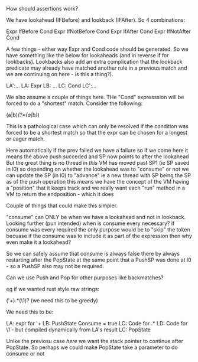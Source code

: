 How should assertions work?

We have lookahead (IFBefore) and lookback (IFAfter).
So 4 combinations:

Expr IfBefore Cond
Expr IfNotBefore Cond
Expr IfAfter Cond
Expr IfNotAfter Cond

A few things - either way Expr and Cond code should be
generated.  So we have something like the below for lookaheads
(and in reverse if for lookbacks).  Lookbacks also add an extra
complication that the lookback predicate may already have matched
another rule in a previous match and we are continuing on
here - is this a thing?).

LA':...
LA: Expr
LB: ...
LC: Cond
LC':...

We also assume a couple of things here.  THe "Cond" expresssion
will be forced to do a "shortest" match.  Consider the following:

(a|b)*(?=(a|b)*)

This is a pathological case which can only be resolved if the
condition was forced to be a shortest match so that the expr
can be chosen for a longest or eager match.

Here automatically if the prev failed we have a failure
so if we come here it means the above push succeded
and SP now points to after the lookahead
But the great thing is no thread in *this* VM
has moved past SP1 (ie SP saved in l0)
so depending on whether the lookahead was to "consume"
or not we can update the SP (in l0) to "advance"
ie a new thread with SP being the SP as of the push operation
this means we have the concept of the VM having a "position"
that it keeps track and we really want each "run" method
in a VM to return the endposition - which it does

Couple of things that could make this simpler.

"consume" can ONLY be when we have a lookahead and not in
lookback.
Looking further (pun intended) when is consume every necessary?
if consume was every required the only purpose would be
to "skip" the token becuase if the consume was to include
it as part of the expression then why even make it a lookahead?

So we can safely assume that consume is always false there by
always restarting after the PopState at the same point
that a PushSP was done at l0 - so a PushSP also may not be
required.

Can we use Push and Pop for other purposes like
backmatches?

eg if we wanted rust style raw strings:

('+).*(\1)?  (we need this to be greedy)

We need this to be:

LA: expr for '+
LB: PushState Consume = true
LC: Code for .*
LD: Code for \1 - but compiled dynamically from LA's result
LC: PopState

Unlke the previosu case *here* we want the stack pointer
to continue after PopState.  So perhaps we could make PopState
take a parameter to do consume or not

